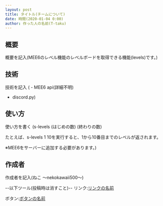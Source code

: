 ```yaml
---
layout: post
title: タイトル(チームについて)
date: 時間(2020-01-04 0:00)
author: 作った人の名前(T-taku)
---
```

## 概要
概要を記入(MEE6のレベル機能のレベルボードを取得できる機能(levels)です。)

## 技術
技術を記入
( - MEE6 api(詳細不明)
 - discord.py)

## 使い方

使い方を書く
(s-levels (はじめの数) (終わりの数)

たとえば、s-levels 1 10を実行すると、1から10番目までのレベルが返されます。

※MEE6をサーバーに追加する必要があります。)

## 作成者

作成者を記入(ねこ 〜nekokawaii500〜)

--以下ツール(投稿時は消すこと)--
リンク:<a href="リンク" class="a-orange">リンクの名前</a>

ボタン:<a class="btn-blue" href="リンク">ボタンの名前</a>
